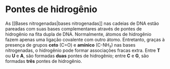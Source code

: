 # Pontes de hidrogênio
As [[Bases nitrogenadas|bases nitrogenadas]] nas cadeias de DNA estão pareadas com suas bases complementares através de pontes de hidrogênio na fita dupla de DNA. Normalmente, átomos de hidrogênio fazem apenas uma ligação covalente com outro átomo. Entretanto, graças à presença de grupos **ceto** (C=O) e **amínico** (C-NH₂) nas bases nitrogenadas, o hidrogênio pode formar associações fracas extra.
Entre **T** ou **U** e **A**, são formadas **duas** pontes de hidrogênio; entre **C** e **G**, são formadas **três** pontes de hidrogênio.